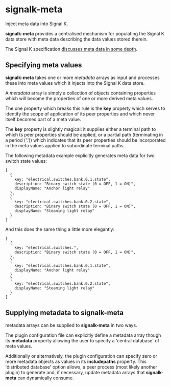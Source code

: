 # signalk-meta

Inject meta data into Signal K.

__signalk-meta__ provides a centralised mechanism for populating the
Signal K data store with meta data describing the data values stored
therein.

The Signal K specification
[discusses meta data in some depth](https://github.com/SignalK/specification/blob/master/gitbook-docs/data_model_metadata.md).

## Specifying meta values

__signalk-meta__ takes one or more *metadata* arrays as input and
processes these into meta values which it injects into the Signal K
data store.

A *metadata* array is simply a collection of objects containing
properties which will become the properties of one or more derived
meta values.

The one property which breaks this rule is the **key** property
which serves to identify the scope of application of its peer
properties and which never itself becomes part of a meta value.

The **key** property is slightly magical: it supplies either a
terminal path to which ts peer properties should be applied, or a
partial path (terminating in a period ('.')) which indicates that
its peer properties should be incorporated in the meta values applied
to subordinate terminal paths.

The following metadata example explicitly generates meta data for
two switch state values:
```
[
  {
    key: "electrical.switches.bank.0.1.state",
    description: "Binary switch state (0 = OFF, 1 = ON)",
    displayName: "Anchor light relay"
  },
  {
    key: "electrical.switches.bank.0.2.state",
    description: "Binary switch state (0 = OFF, 1 = ON)",
    displayName: "Steaming light relay"
  }
]
```
And this does the same thing a little more elegantly:
```
[
  {
    key: "electrical.switches.",
    description: "Binary switch state (0 = OFF, 1 = ON)",
  },
  {
    key: "electrical.switches.bank.0.1.state",
    displayName: "Anchor light relay"
  }
  {
    key: "electrical.switches.bank.0.2.state",
    displayName: "Steaming light relay"
  }
]
```

## Supplying metadata to __signalk-meta__

metadata arrays can be supplied to __signalk-meta__ in two ways.

The plugin configuration file can explicitly define a metadata array
though its **metadata** property allowing the user to specify a
'central database' of meta values.

Additionally or alternatively, the plugin configuration can specify
zero or more metadata objects as values in its **includepaths**
property.
This 'distributed database' option allows, a peer process (most likely
another plugin) to generate and, if necessary, update metadata arrays
that __signalk-meta__ can dynamically consume.

